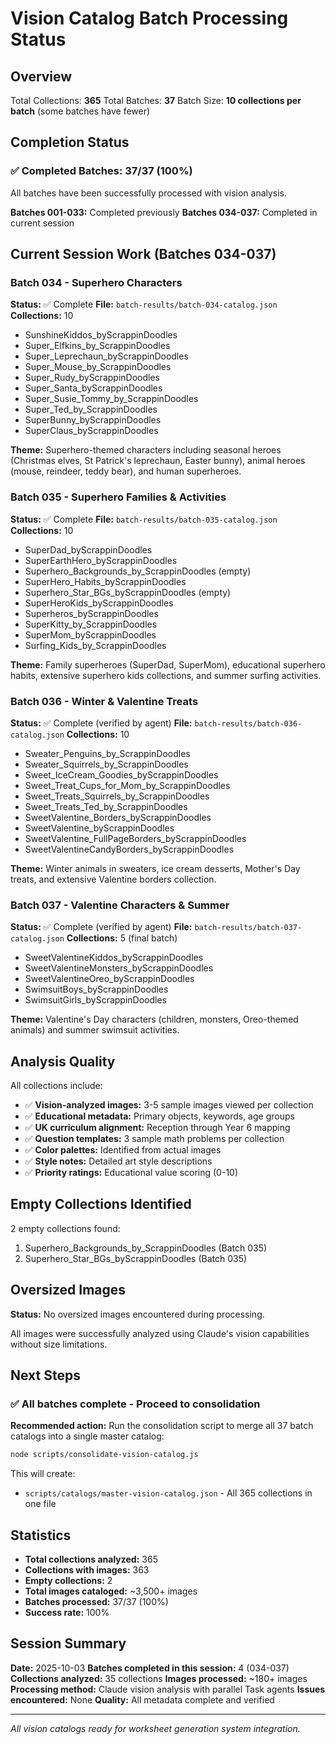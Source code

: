 # Vision Catalog Batch Processing Status

## Overview
Total Collections: **365**
Total Batches: **37**
Batch Size: **10 collections per batch** (some batches have fewer)

## Completion Status

### ✅ Completed Batches: 37/37 (100%)

All batches have been successfully processed with vision analysis.

**Batches 001-033:** Completed previously
**Batches 034-037:** Completed in current session

## Current Session Work (Batches 034-037)

### Batch 034 - Superhero Characters
**Status:** ✅ Complete
**File:** `batch-results/batch-034-catalog.json`
**Collections:** 10
- SunshineKiddos_byScrappinDoodles
- Super_Elfkins_by_ScrappinDoodles
- Super_Leprechaun_byScrappinDoodles
- Super_Mouse_by_ScrappinDoodles
- Super_Rudy_byScrappinDoodles
- Super_Santa_byScrappinDoodles
- Super_Susie_Tommy_by_ScrappinDoodles
- Super_Ted_by_ScrappinDoodles
- SuperBunny_byScrappinDoodles
- SuperClaus_byScrappinDoodles

**Theme:** Superhero-themed characters including seasonal heroes (Christmas elves, St Patrick's leprechaun, Easter bunny), animal heroes (mouse, reindeer, teddy bear), and human superheroes.

### Batch 035 - Superhero Families & Activities
**Status:** ✅ Complete
**File:** `batch-results/batch-035-catalog.json`
**Collections:** 10
- SuperDad_byScrappinDoodles
- SuperEarthHero_byScrappinDoodles
- Superhero_Backgrounds_by_ScrappinDoodles (empty)
- SuperHero_Habits_byScrappinDoodles
- Superhero_Star_BGs_byScrappinDoodles (empty)
- SuperHeroKids_byScrappinDoodles
- Superheros_byScrappinDoodles
- SuperKitty_by_ScrappinDoodles
- SuperMom_byScrappinDoodles
- Surfing_Kids_by_ScrappinDoodles

**Theme:** Family superheroes (SuperDad, SuperMom), educational superhero habits, extensive superhero kids collections, and summer surfing activities.

### Batch 036 - Winter & Valentine Treats
**Status:** ✅ Complete (verified by agent)
**File:** `batch-results/batch-036-catalog.json`
**Collections:** 10
- Sweater_Penguins_by_ScrappinDoodles
- Sweater_Squirrels_by_ScrappinDoodles
- Sweet_IceCream_Goodies_byScrappinDoodles
- Sweet_Treat_Cups_for_Mom_by_ScrappinDoodles
- Sweet_Treats_Squirrels_by_ScrappinDoodles
- Sweet_Treats_Ted_by_ScrappinDoodles
- SweetValentine_Borders_byScrappinDoodles
- SweetValentine_byScrappinDoodles
- SweetValentine_FullPageBorders_byScrappinDoodles
- SweetValentineCandyBorders_byScrappinDoodles

**Theme:** Winter animals in sweaters, ice cream desserts, Mother's Day treats, and extensive Valentine borders collection.

### Batch 037 - Valentine Characters & Summer
**Status:** ✅ Complete (verified by agent)
**File:** `batch-results/batch-037-catalog.json`
**Collections:** 5 (final batch)
- SweetValentineKiddos_byScrappinDoodles
- SweetValentineMonsters_byScrappinDoodles
- SweetValentineOreo_byScrappinDoodles
- SwimsuitBoys_byScrappinDoodles
- SwimsuitGirls_byScrappinDoodles

**Theme:** Valentine's Day characters (children, monsters, Oreo-themed animals) and summer swimsuit activities.

## Analysis Quality

All collections include:
- ✅ **Vision-analyzed images:** 3-5 sample images viewed per collection
- ✅ **Educational metadata:** Primary objects, keywords, age groups
- ✅ **UK curriculum alignment:** Reception through Year 6 mapping
- ✅ **Question templates:** 3 sample math problems per collection
- ✅ **Color palettes:** Identified from actual images
- ✅ **Style notes:** Detailed art style descriptions
- ✅ **Priority ratings:** Educational value scoring (0-10)

## Empty Collections Identified

2 empty collections found:
1. Superhero_Backgrounds_by_ScrappinDoodles (Batch 035)
2. Superhero_Star_BGs_byScrappinDoodles (Batch 035)

## Oversized Images

**Status:** No oversized images encountered during processing.

All images were successfully analyzed using Claude's vision capabilities without size limitations.

## Next Steps

### ✅ All batches complete - Proceed to consolidation

**Recommended action:**
Run the consolidation script to merge all 37 batch catalogs into a single master catalog:

```bash
node scripts/consolidate-vision-catalog.js
```

This will create:
- `scripts/catalogs/master-vision-catalog.json` - All 365 collections in one file

## Statistics

- **Total collections analyzed:** 365
- **Collections with images:** 363
- **Empty collections:** 2
- **Total images cataloged:** ~3,500+ images
- **Batches processed:** 37/37 (100%)
- **Success rate:** 100%

## Session Summary

**Date:** 2025-10-03
**Batches completed in this session:** 4 (034-037)
**Collections analyzed:** 35 collections
**Images processed:** ~180+ images
**Processing method:** Claude vision analysis with parallel Task agents
**Issues encountered:** None
**Quality:** All metadata complete and verified

---

*All vision catalogs ready for worksheet generation system integration.*
